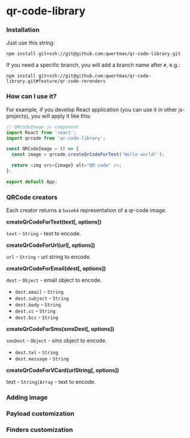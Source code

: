 # qr-code-library

### Installation

Just use this string:

```
npm install git+ssh://git@github.com:qwertmax/qr-code-library.git
```

If you need a specific branch, you will add a branch name after `#`, e.g.:

```
npm install git+ssh://git@github.com:qwertmax/qr-code-library.git#feature/qr-code-rerenders
```

### How can I use it?

For example, if you develop React application (you can use it in other js-projects), you will apply it like this:

```js
// QRCodeImage.js component
import React from 'react';
import qrcode from 'qr-code-library';

const QRCodeImage = () => {
  const image = qrcode.createQrCodeForText('Hello world!');

  return <img src={image} alt="QR code" />;
};

export default App;
```

### QRCode creators

Each creator returns a `base64` representation of a qr-code image.

**createQrCodeForText(text[, options])**

`text` - `String` - text to encode.

**createQrCodeForUrl(url[, options])**

`url` - `String` - url string to encode.

**createQrCodeForEmail(dest[, options])**

`dest` - `Object` - email object to encode.

- `dest.email` - `String`
- `dest.subject` - `String`
- `dest.body` - `String`
- `dest.cc` - `String`
- `dest.bcc` - `String`

**createQrCodeForSms(smsDest[, options])**

`smsDest` - `Object` - sms object to encode.

- `dest.tel` - `String`
- `dest.message` - `String`

**createQrCodeForVCard(urlString[, options])**

text - `String|Array` - text to encode.

### Adding image

### Payload customization

### Finders customization
